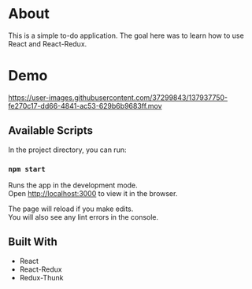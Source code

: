 # About

This is a simple to-do application. The goal here was to learn how to use React and React-Redux.

# Demo

https://user-images.githubusercontent.com/37299843/137937750-fe270c17-dd66-4841-ac53-629b6b9683ff.mov


## Available Scripts

In the project directory, you can run:

### `npm start`

Runs the app in the development mode.\
Open [http://localhost:3000](http://localhost:3000) to view it in the browser.

The page will reload if you make edits.\
You will also see any lint errors in the console.

## Built With

* React
* React-Redux
* Redux-Thunk
